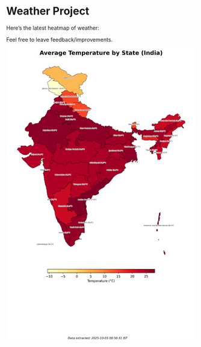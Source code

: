 # Weather Project

Here’s the latest heatmap of weather:

Feel free to leave feedback/improvements.

![India Heatmap](docs/assets/india_heatmap.png?v=E17381)
